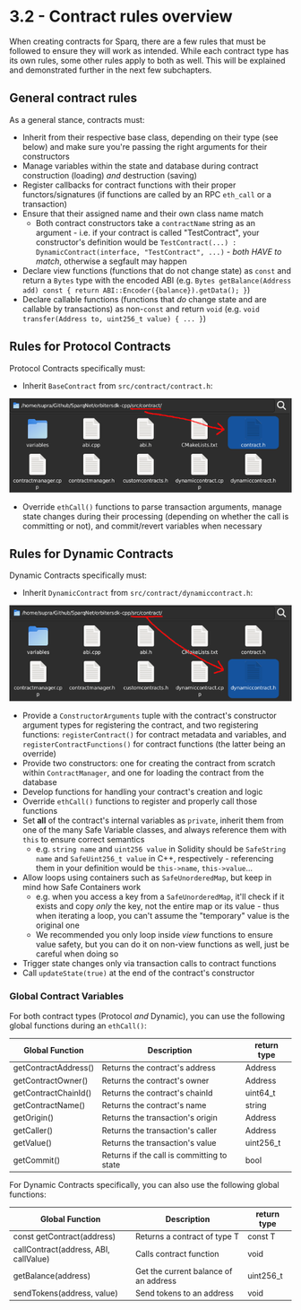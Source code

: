 # 3.2 - Contract rules overview

When creating contracts for Sparq, there are a few rules that must be followed to ensure they will work as intended. While each contract type has its own rules, some other rules apply to both as well. This will be explained and demonstrated further in the next few subchapters.

## General contract rules

As a general stance, contracts must:

* Inherit from their respective base class, depending on their type (see below) and make sure you're passing the right arguments for their constructors
* Manage variables within the state and database during contract construction (loading) *and* destruction (saving)
* Register callbacks for contract functions with their proper functors/signatures (if functions are called by an RPC `eth_call` or a transaction)
* Ensure that their assigned name and their own class name match
  * Both contract constructors take a `contractName` string as an argument - i.e. if your contract is called "TestContract", your constructor's definition would be `TestContract(...) : DynamicContract(interface, "TestContract", ...)` - *both HAVE to match*, otherwise a segfault may happen
* Declare view functions (functions that do not change state) as `const` and return a `Bytes` type with the encoded ABI (e.g. `Bytes getBalance(Address add) const { return ABI::Encoder({balance}).getData(); }`)
* Declare callable functions (functions that *do* change state and are callable by transactions) as non-`const` and return `void` (e.g. `void transfer(Address to, uint256_t value) { ... }`)

## Rules for Protocol Contracts

Protocol Contracts specifically must:

* Inherit `BaseContract` from `src/contract/contract.h`:

![BaseContract](img/BaseContract.png)

* Override `ethCall()` functions to parse transaction arguments, manage state changes during their processing (depending on whether the call is committing or not), and commit/revert variables when necessary

## Rules for Dynamic Contracts

Dynamic Contracts specifically must:

* Inherit `DynamicContract` from `src/contract/dynamiccontract.h`:

![DynamicContract](img/DynamicContract.png)

* Provide a `ConstructorArguments` tuple with the contract's constructor argument types for registering the contract, and two registering functions: `registerContract()` for contract metadata and variables, and `registerContractFunctions()` for contract functions (the latter being an override)
* Provide two constructors: one for creating the contract from scratch within `ContractManager`, and one for loading the contract from the database
* Develop functions for handling your contract's creation and logic
* Override `ethCall()` functions to register and properly call those functions
* Set **all** of the contract's internal variables as `private`, inherit them from one of the many Safe Variable classes, and always reference them with `this` to ensure correct semantics
    * e.g. `string name` and `uint256 value` in Solidity should be `SafeString name` and `SafeUint256_t value` in C++, respectively - referencing them in your definition would be `this->name`, `this->value`...
* Allow loops using containers such as `SafeUnorderedMap`, but keep in mind how Safe Containers work
  * e.g. when you access a key from a `SafeUnorderedMap`, it'll check if it exists and copy *only* the key, not the entire map or its value - thus when iterating a loop, you can't assume the "temporary" value is the original one
  * We recommended you only loop inside *view* functions to ensure value safety, but you can do it on non-view functions as well, just be careful when doing so
* Trigger state changes only via transaction calls to contract functions
* Call `updateState(true)` at the end of the contract's constructor

### Global Contract Variables

For both contract types (Protocol *and* Dynamic), you can use the following global functions during an `ethCall()`:

| Global Function | Description | return type |
| --------------- | ----------- |-------------|
| getContractAddress() | Returns the contract's address | Address     |
| getContractOwner() | Returns the contract's owner | Address     |
| getContractChainId() | Returns the contract's chainId | uint64_t    |
| getContractName() |  Returns the contract's name | string      |
| getOrigin() | Returns the transaction's origin | Address     |
| getCaller() | Returns the transaction's caller | Address     |
| getValue() | Returns the transaction's value | uint256_t   |
| getCommit() | Returns if the call is committing to state | bool |
For Dynamic Contracts specifically, you can also use the following global functions:

| Global Function                       | Description                  | return type |
|---------------------------------------|------------------------------|-------------|
| const getContract<T>(address)         | Returns a contract of type T | const T     |
| callContract(address, ABI, callValue) | Calls contract function      | void        |
| getBalance(address)                   | Get the current balance of an address | uint256_t |
| sendTokens(address, value)            | Send tokens to an address    | void        |